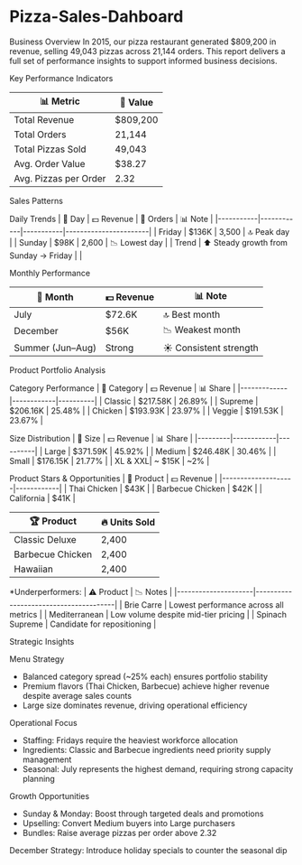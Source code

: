 # Pizza-Sales-Dahboard
Business Overview In 2015, our pizza restaurant generated $809,200 in revenue, selling 49,043 pizzas across 21,144 orders. This report delivers a full set of performance insights to support informed business decisions.

Key Performance Indicators


| 📊 Metric              | 🔢 Value  |
|-------------------------|-----------|
| Total Revenue           | $809,200  |
| Total Orders            | 21,144    |
| Total Pizzas Sold       | 49,043    |
| Avg. Order Value        | $38.27    |
| Avg. Pizzas per Order   | 2.32      |


Sales Patterns

Daily Trends
| 📆 Day    | 💵 Revenue | 🛒 Orders | 📊 Note               |
|-----------|------------|-----------|-----------------------|
| Friday    | $136K      | 3,500     | 🔝 Peak day           |
| Sunday    | $98K       | 2,600     | 📉 Lowest day         |
| Trend     | ⬆️ Steady growth from Sunday → Friday | |  


Monthly Performance

| 📅 Month    | 💵 Revenue | 📊 Note                 |
|-------------|------------|-------------------------|
| July        | $72.6K     | 🔝 Best month           |
| December    | $56K       | 📉 Weakest month        |
| Summer (Jun–Aug) | Strong | ☀️ Consistent strength |

Product Portfolio Analysis

Category Performance
| 🍕 Category | 💵 Revenue | 📊 Share |
|-------------|------------|----------|
| Classic     | $217.58K   | 26.89%  |
| Supreme     | $206.16K   | 25.48%  |
| Chicken     | $193.93K   | 23.97%  |
| Veggie      | $191.53K   | 23.67%  |


Size Distribution
| 📐 Size | 💵 Revenue | 📊 Share |
|---------|------------|----------|
| Large   | $371.59K   | 45.92%  |
| Medium  | $246.48K   | 30.46%  |
| Small   | $176.15K   | 21.77%  |
| XL & XXL| ~ $15K     | ~2%     |


Product Stars & Opportunities
| 🥇 Product         | 💵 Revenue |
|--------------------|------------|
| Thai Chicken       | $43K       |
| Barbecue Chicken   | $42K       |
| California         | $41K       |

| 🏆 Product         | 🔥 Units Sold |
|--------------------|---------------|
| Classic Deluxe     | 2,400         |
| Barbecue Chicken   | 2,400         |
| Hawaiian           | 2,400         |


*Underperformers:
| ⚠️ Product          | 📉 Notes                             |
|---------------------|---------------------------------------|
| Brie Carre          | Lowest performance across all metrics |
| Mediterranean       | Low volume despite mid-tier pricing   |
| Spinach Supreme     | Candidate for repositioning           |


Strategic Insights

Menu Strategy

* Balanced category spread (~25% each) ensures portfolio stability
* Premium flavors (Thai Chicken, Barbecue) achieve higher revenue despite average sales counts
* Large size dominates revenue, driving operational efficiency

Operational Focus

* Staffing: Fridays require the heaviest workforce allocation
* Ingredients: Classic and Barbecue ingredients need priority supply management
* Seasonal: July represents the highest demand, requiring strong capacity planning

Growth Opportunities

* Sunday & Monday: Boost through targeted deals and promotions
* Upselling: Convert Medium buyers into Large purchasers
* Bundles: Raise average pizzas per order above 2.32

December Strategy: Introduce holiday specials to counter the seasonal dip
